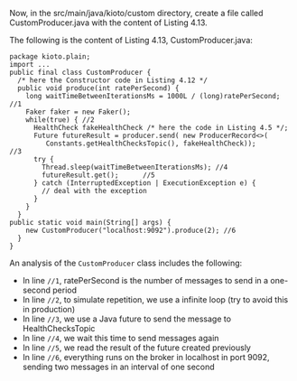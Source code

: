 Now, in the src/main/java/kioto/custom directory, create a file called CustomProducer.java with the content of Listing 4.13.

The following is the content of Listing 4.13, CustomProducer.java:

```
package kioto.plain;
import ...
public final class CustomProducer {
  /* here the Constructor code in Listing 4.12 */
  public void produce(int ratePerSecond) {
    long waitTimeBetweenIterationsMs = 1000L / (long)ratePerSecond; //1
    Faker faker = new Faker();
    while(true) { //2
      HealthCheck fakeHealthCheck /* here the code in Listing 4.5 */;
      Future futureResult = producer.send( new ProducerRecord<>(
         Constants.getHealthChecksTopic(), fakeHealthCheck));       //3
      try {
        Thread.sleep(waitTimeBetweenIterationsMs); //4
        futureResult.get();      //5          
      } catch (InterruptedException | ExecutionException e) {
        // deal with the exception
      }
    }
  }
public static void main(String[] args) {
    new CustomProducer("localhost:9092").produce(2); //6
  }
}
```


An analysis of the `CustomProducer` class includes the following:

- In line `//1`, ratePerSecond is the number of messages to send in a one-second period
- In line `//2`, to simulate repetition, we use a infinite loop (try to avoid this in production)
- In line `//3`, we use a Java future to send the message to HealthChecksTopic
- In line `//4`, we wait this time to send messages again
- In line `//5`, we read the result of the future created previously
- In line `//6`, everything runs on the broker in localhost in port 9092, sending two messages in an interval of one second
 

